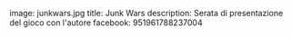 image: junkwars.jpg
title: Junk Wars
description: Serata di presentazione del gioco con l'autore
facebook: 951961788237004
